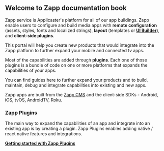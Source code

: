 ## Welcome to Zapp documentation book

Zapp service is Applicaster's platform for all of our app buildings.
Zapp enable users to configure and build media apps with **remote configuration** (assets, styles, fonts and localized strings), **layout** (templates or [**UI Builder**](/ui-builder/intro.md)), and **client-side plugins**.

This portal will help you create new products that would integrate into the Zapp platform to further expand your mobile and connected tv apps.

Most of the capabilities are added through **plugins**.
Each one of those plugins is a bundle of code on one or more platforms that expands the capabilities of your apps.

You can find guides here to further expand your products and to build, maintain, debug and integrate capabilities into existing and new apps.

Zapp apps are built from the [Zapp CMS](http://zapp.applicaster.com) and the client-side SDKs -  Android, iOS, tvOS, AndroidTV, Roku.

### Zapp Plugins

The main way to expand the capabilities of an app and integrate into an existing app is by creating a plugin.
Zapp Plugins enables adding native / react native features and integrations.

[**Getting started with Zapp Plugins**](/getting-started/zapp-plugins.md)